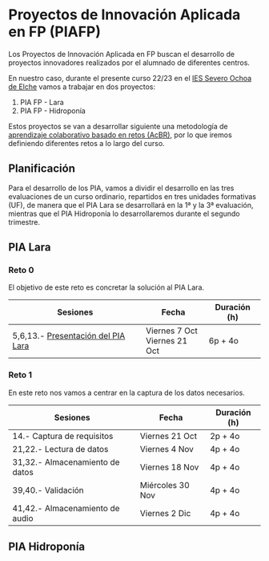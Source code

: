 # Proyectos de Innovación Aplicada en FP (PIAFP)

Los Proyectos de Innovación Aplicada en FP buscan el desarrollo de proyectos innovadores realizados por el alumnado de diferentes centros.

En nuestro caso, durante el presente curso 22/23 en el [IES Severo Ochoa de Elche](https://portal.edu.gva.es/03013224/es/inicio/) vamos a trabajar en dos proyectos:

1. PIA FP - Lara
2. PIA FP - Hidroponía

Estos proyectos se van a desarrollar siguiente una metodología de [aprendizaje colaborativo basado en retos (AcBR)](https://pildooras.com/acbr/), por lo que iremos definiendo diferentes retos a lo largo del curso.

## Planificación

Para el desarrollo de los PIA, vamos a dividir el desarrollo en las tres evaluaciones de un curso ordinario, repartidos en tres unidades formativas (UF), de manera que el PIA Lara se desarrollará en la 1ª y la 3ª evaluación, mientras que el PIA Hidroponía lo desarrollaremos durante el segundo trimestre.

## PIA Lara

### Reto 0

El objetivo de este reto es concretar la solución al PIA Lara.

| Sesiones                                  | Fecha             | Duración (h) |
| ---------                                 | -----             | --------- |
| 5,6,13.- [Presentación del PIA Lara](01presentacion.md)         | Viernes 7 Oct <br /> Viernes 21 Oct    | 6p + 4o |

### Reto 1

En este reto nos vamos a centrar en la captura de los datos necesarios.

| Sesiones                                  | Fecha             | Duración (h) |
| ---------                                 | -----             | --------- |
| 14.- Captura de requisitos             | Viernes 21 Oct    | 2p + 4o   |
| 21,22.- Lectura de datos                  | Viernes 4 Nov     | 4p + 4o   |
| 31,32.- Almacenamiento de datos           | Viernes 18 Nov    | 4p + 4o   |
| 39,40.- Validación                        | Miércoles 30 Nov  | 4p + 4o   |
| 41,42.- Almacenamiento de audio           | Viernes 2 Dic     | 4p + 4o   |

## PIA Hidroponía
